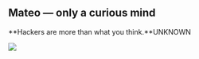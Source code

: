 ## Mateo — only a curious mind


**Hackers are more than what you think.**UNKNOWN

<a href="#"><img src="contributions.svg"></a>
